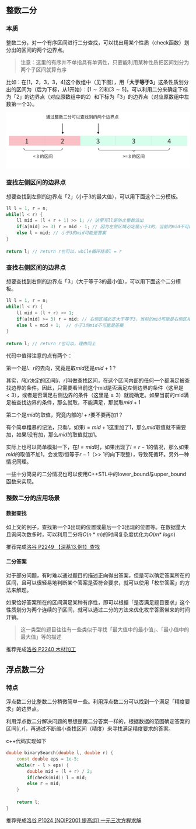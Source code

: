 ## **整数二分**

### **本质**

整数二分，对一个有序区间进行二分查找，可以找出用某个性质（check函数）划分出的区间的两个边界点。

> 注意：这里的有序并不单指具有单调性，只要能利用某种性质把区间划分为两个子区间就算有序

比如：在$[1，2，3，3，4]$这个数组中（见下图），用「**大于等于3**」这条性质划分出的区间为（后为下标，从1开始）：$[1 \sim 2]$和$[3 \sim 5]$。可以利用二分来确定下标为「2」的边界点（对应原数组中的2）和下标为「3」的边界点（对应原数组中左数第一个3）。

![BinarySearch](./Img/BinarySearch.png "区间划分")

### **查找左侧区间的边界点**

想要查找到左侧的边界点「2」（小于3的最大值），可以用下面这个二分模板。

```c++
ll l = 1, r = n;
while(l < r) {
    ll mid = (l + r + 1) >> 1; // 这里写ll是防止整数溢出
    if(a[mid] >= 3) r = mid - 1; // 因为左侧区域必定是小于3的，当前的mid不可能是右侧区域的边界
    else l = mid; // 小于3的mid可能是答案
}

return l; // return r也可以，while循环结束l = r
```

### **查找右侧区间的边界点**

想要查找到右侧的边界点「3」（大于等于3的最小值），可以用下面这个二分模板。

```c++
ll l = 1, r = n;
while(l < r) {
    ll mid = (l + r) >> 1;
    if(a[mid] >= 3) r = mid; // 右侧区域必定大于等于3，当前的mid可能是右侧区域的边界
    else l = mid + 1;  // 小于3的mid不可能是答案
}

return l; // return r也可以，理由同上
```

代码中值得注意的点有两个：

第一个是$l、r$的去向，究竟是取$mid$还是$mid + 1$？

其实，$l$和$r$决定的区间$[l、r]$叫做查找区间，在这个区间内部的任何一个都满足被查找边界的条件。因此，只需要看当前这个mid是否满足左侧边界的条件（这里是$< 3$），或者是否满足右侧边界的条件（这里是$\geq 3$）就能确定。如果当前的mid满足被查找边界的条件，那么就取，不能满足，那就取$mid + 1$

第二个是$mid$的取值，究竟内部的$l + r$要不要再加1？

有个简单粗暴的记法，只看$l$，如果$l = mid + 1$这里加了1，那么$mid$取值就不需要加，如果$l$没有加，那么$mid$的取值就加1。

实际上也可以简单模拟一下，在$l = mid$时，如果出现了$l = r - 1$的情况，那么如果$mid$的取值不加1，会发现$l$恒等于$r - 1$（>> 1的向下取整），导致死循环。另外一种情况同理。

一些十分简易的二分情况也可以使用C++STL中的lower_bound与upper_bound函数来实现。

### **整数二分的应用场景**

#### **数据查找**

如上文的例子，查找第一个3出现的位置或最后一个3出现的位置等。在数据量大且询问次数多时，可以利用二分将$O(n*m)$的时间复杂度优化为$O(m*\
log n)$

推荐完成[洛谷 P2249 【深基13.例1】查找](https://www.luogu.com.cn/problem/P2249)

#### **二分答案**

对于部分问题，有时难以通过题目的描述正向得出答案，但是可以确定答案所在的区间，且可以很轻易地判断某个答案是否符合要求，就可以使用「枚举答案」的方法来解题。

如果恰好答案所在的区间满足某种有序性，即可以根据「是否满足题目要求」这个性质划分为两个连续的子区间，就可以通过二分的方法来优化枚举答案带来的时间开销。

> 这一类型的题目往往有一些类似于寻找「最大值中的最小值」、「最小值中的最大值」等的描述

推荐完成[洛谷 P2240 木材加工](https://www.luogu.com.cn/problem/P2440)

## **浮点数二分**

### **特点**

浮点数二分比整数二分稍微简单一些。利用浮点数二分可以找到一个满足「精度要求」的边界点。

利用浮点数二分解决问题的思想是跟二分答案一样的，根据数据的范围确定答案的区间$[l, r]$，再通过不断缩小查找区间（精度）来寻找满足精度要求的答案。

c++代码实现如下

```cpp
double binarySearch(double l, double r) {
	const double eps = 1e-5;
	while(r - l > eps) {
		double mid = (l + r) / 2;
		if(check(mid)) l = mid;
		else r = mid;
	}

	return l;
}
```

推荐完成[洛谷 P1024 [NOIP2001 提高组] 一元三次方程求解](https://www.luogu.com.cn/problem/P1024)